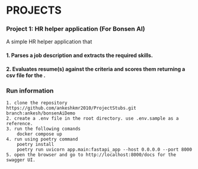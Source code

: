 # **PROJECTS**


### Project 1: HR helper application (For Bonsen AI)
A simple HR helper application that
#### 1. Parses a job description and extracts the required skills.
#### 2. Evaluates resume(s) against the criteria and scores them returning a csv file for the .



### Run information
```
1. clone the repository https://github.com/ankeshkmr2010/ProjectStubs.git branch:ankesh/bonsenAiDemo
2. create a .env file in the root directory. use .env.sample as a reference.
3. run the following comands 
    docker compose up
4. run using poetry command
    poetry install
    poetry run uvicorn app.main:fastapi_app --host 0.0.0.0 --port 8000
5. open the browser and go to http://localhost:8000/docs for the swagger UI.  
```





